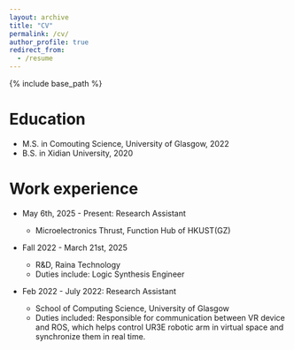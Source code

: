 ```yaml
---
layout: archive
title: "CV"
permalink: /cv/
author_profile: true
redirect_from:
  - /resume
---
```


{% include base_path %}

<!--This page is till under maintenance, detailed version of CV could be viewed [here](../files/wjr_cv.pdf).-->

Education
======
<!--* Ph.D in Version Control Theory, GitHub University, 2018 (expected)-->
* M.S. in Comouting Science, University of Glasgow, 2022
* B.S. in Xidian University, 2020

Work experience
======
* May 6th, 2025 - Present: Research Assistant
  * Microelectronics Thrust, Function Hub of HKUST(GZ)

* Fall 2022 - March 21st, 2025
  * R&D, Raina Technology
  * Duties include: Logic Synthesis Engineer

* Feb 2022 - July 2022: Research Assistant
  * School of Computing Science, University of Glasgow
  * Duties included: Responsible for communication between VR device and ROS, which helps control UR3E robotic arm in virtual space and synchronize them in real time.


<!--Skills
======
* Skill 1
* Skill 2
  * Sub-skill 2.1
  * Sub-skill 2.2
  * Sub-skill 2.3
* Skill 3

Publications
======
  <ul>{% for post in site.publications reversed %}
    {% include archive-single-cv.html %}
  {% endfor %}</ul>
  
Talks
======
  <ul>{% for post in site.talks reversed %}
    {% include archive-single-talk-cv.html  %}
  {% endfor %}</ul>
  
Teaching
======
  <ul>{% for post in site.teaching reversed %}
    {% include archive-single-cv.html %}
  {% endfor %}</ul>
  
Service and leadership
======
* Currently signed in to 43 different slack teams-->
